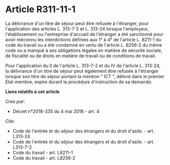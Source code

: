 # Article R311-11-1

La délivrance d'un titre de séjour peut être refusée à l'étranger, pour l'application des articles L. 313-7-2 et L. 313-24
lorsque l'employeur, l'établissement ou l'entreprise d'accueil de l'étranger a été sanctionné pour avoir méconnu les
interdictions définies aux 1° à 4° de l'article L. 8211-1 du code du travail ou a été condamné en vertu de l'article L.
8256-2 du même code ou a manqué à ses obligations légales en matière de sécurité sociale, de fiscalité ou de droits en
matière de travail ou de conditions de travail. 

Pour l'application du II de l'article L. 313-7-2 et du IV de l'article L. 313-24, la délivrance d'un titre de séjour peut
également être refusée à l'étranger lorsque son titre de séjour portant la mention “ ICT ”, délivré dans le premier Etat
membre, expire durant la procédure d'instruction de sa demande.

**Liens relatifs à cet article**

_Créé par_:

  - Décret n°2018-335 du 4 mai 2018 - art. 4

_Cite_:

  - Code de l'entrée et du séjour des étrangers et du droit d'asile. - art. L313-24
  - Code de l'entrée et du séjour des étrangers et du droit d'asile. - art. L313-7-2
  - Code du travail - art. L8211-1
  - Code du travail - art. L8256-2
